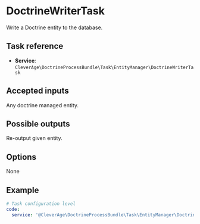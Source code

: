 DoctrineWriterTask
==================

Write a Doctrine entity to the database.

Task reference
--------------

* **Service**: `CleverAge\DoctrineProcessBundle\Task\EntityManager\DoctrineWriterTask`

Accepted inputs
---------------

Any doctrine managed entity.

Possible outputs
----------------

Re-output given entity.

Options
-------

None

Example
-------

```yaml
# Task configuration level
code:
  service: '@CleverAge\DoctrineProcessBundle\Task\EntityManager\DoctrineWriterTask'
```
